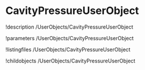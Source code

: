 <!-- MOOSE Documentation Stub: Remove this when content is added. -->

# CavityPressureUserObject
!description /UserObjects/CavityPressureUserObject

!parameters /UserObjects/CavityPressureUserObject

!listingfiles /UserObjects/CavityPressureUserObject

!childobjects /UserObjects/CavityPressureUserObject
